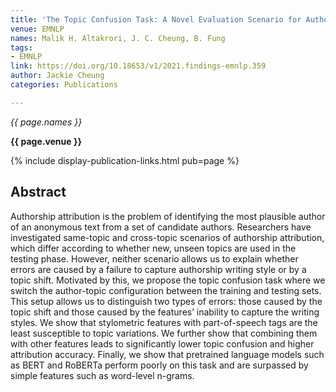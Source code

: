 ```yaml
---
title: 'The Topic Confusion Task: A Novel Evaluation Scenario for Authorship Attribution'
venue: EMNLP
names: Malik H. Altakrori, J. C. Cheung, B. Fung
tags:
- EMNLP
link: https://doi.org/10.18653/v1/2021.findings-emnlp.359
author: Jackie Cheung
categories: Publications

---
```


*{{ page.names }}*

**{{ page.venue }}**

{% include display-publication-links.html pub=page %}

## Abstract

Authorship attribution is the problem of identifying the most plausible author of an anonymous text from a set of candidate authors. Researchers have investigated same-topic and cross-topic scenarios of authorship attribution, which differ according to whether new, unseen topics are used in the testing phase. However, neither scenario allows us to explain whether errors are caused by a failure to capture authorship writing style or by a topic shift. Motivated by this, we propose the topic confusion task where we switch the author-topic configuration between the training and testing sets. This setup allows us to distinguish two types of errors: those caused by the topic shift and those caused by the features’ inability to capture the writing styles. We show that stylometric features with part-of-speech tags are the least susceptible to topic variations. We further show that combining them with other features leads to significantly lower topic confusion and higher attribution accuracy. Finally, we show that pretrained language models such as BERT and RoBERTa perform poorly on this task and are surpassed by simple features such as word-level n-grams.